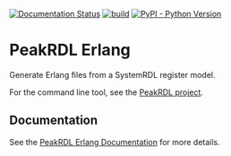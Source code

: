 [![Documentation Status](https://readthedocs.org/projects/peakrdl-cheader/badge/?version=latest)](https://peakrdl-cheader.readthedocs.io)
[![build](https://github.com/SystemRDL/PeakRDL-cheader/workflows/build/badge.svg)](https://github.com/SystemRDL/PeakRDL-cheader/actions?query=workflow%3Abuild+branch%3Amain)
[![PyPI - Python Version](https://img.shields.io/pypi/pyversions/peakrdl-cheader.svg)](https://pypi.org/project/peakrdl-cheader)

# PeakRDL Erlang
Generate Erlang files from a SystemRDL register model.

For the command line tool, see the [PeakRDL project](https://peakrdl.readthedocs.io).

## Documentation
See the [PeakRDL Erlang Documentation](https://peakrdl-erlang.readthedocs.io) for more details.
